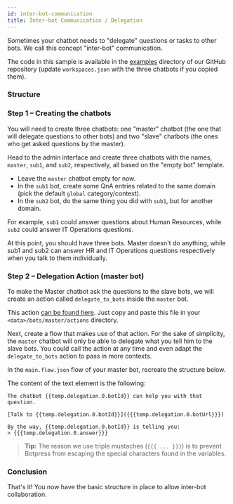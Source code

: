 ```yaml
---
id: inter-bot-communication
title: Inter-bot Communication / Delegation
---
```


Sometimes your chatbot needs to "delegate" questions or tasks to other bots. We call this concept "inter-bot" communication.

The code in this sample is available in the [examples](https://github.com/botpress/botpress/tree/master/examples/interbot) directory of our GitHub repository (update `workspaces.json` with the three chatbots if you copied them).

### Structure

### Step 1 – Creating the chatbots
You will need to create three chatbots: one "master" chatbot (the one that will delegate questions to other bots) and two "slave" chatbots (the ones who get asked questions by the master).

Head to the admin interface and create three chatbots with the names, `master`, `sub1`, and `sub2`, respectively, all based on the "empty bot" template.

- Leave the `master` chatbot empty for now.
- In the `sub1` bot, create some QnA entries related to the same domain (pick the default `global` category/context).
- In the `sub2` bot, do the same thing you did with `sub1`, but for another domain.

For example, `sub1` could answer questions about Human Resources, while `sub2` could answer IT Operations questions.

At this point, you should have three bots. Master doesn't do anything, while sub1 and sub2 can answer HR and IT Operations questions respectively when you talk to them individually.

### Step 2 – Delegation Action (master bot)

To make the Master chatbot ask the questions to the slave bots, we will create an action called `delegate_to_bots` inside the `master` bot.

This action [can be found here](https://github.com/botpress/botpress/tree/master/examples/interbot/bots/master/actions/delegate_to_bots.js). Just copy and paste this file in your `<data>/bots/master/actions` directory.

Next, create a flow that makes use of that action. For the sake of simplicity, the `master` chatbot will only be able to delegate what you tell him to the slave bots. You could call the action at any time and even adapt the `delegate_to_bots` action to pass in more contexts.

In the `main.flow.json` flow of your master bot, recreate the structure below.

The content of the text element is the following:

```
The chatbot {{temp.delegation.0.botId}} can help you with that question.

[Talk to {{temp.delegation.0.botId}}]({{{temp.delegation.0.botUrl}}})

By the way, {{temp.delegation.0.botId}} is telling you:
> {{{temp.delegation.0.answer}}}
```

> **Tip:** The reason we use triple mustaches (`{{{ ... }}}`) is to prevent Botpress from escaping the special characters found in the variables.

### Conclusion

That's it! You now have the basic structure in place to allow inter-bot collaboration.
